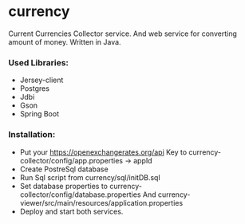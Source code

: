 # currency

Current Currencies Collector service. And web service for converting amount of money.
Written in Java.

### Used Libraries:
- Jersey-client
- Postgres
- Jdbi
- Gson
- Spring Boot

### Installation:
 - Put your https://openexchangerates.org/api Key to currency-collector/config/app.properties -> appId
 - Create PostreSql database
 - Run Sql script from currency/sql/initDB.sql
 - Set database properties to currency-collector/config/database.properties
   And currency-viewer/src/main/resources/application.properties
 - Deploy and start both services.
